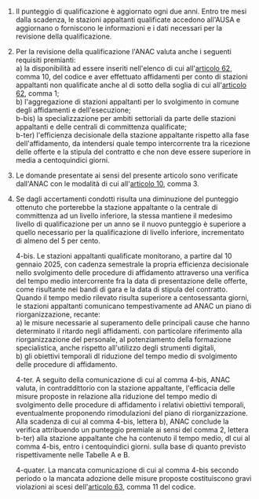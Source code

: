 1. Il punteggio di qualificazione è aggiornato ogni due anni. Entro tre mesi dalla scadenza, le stazioni appaltanti qualificate accedono all'AUSA e aggiornano o forniscono le informazioni e i dati necessari per la revisione della qualificazione.

2. Per la revisione della qualificazione l'ANAC valuta anche i seguenti requisiti premianti:<br>a) la disponibilità ad essere inseriti nell'elenco di cui all'[articolo 62](/index.html?article=articolo-62&version=2), comma 10, del codice e aver effettuato affidamenti per conto di stazioni appaltanti non qualificate anche al di sotto della soglia di cui all'[articolo 62](/index.html?article=articolo-62&version=2), comma 1;<br>b) l'aggregazione di stazioni appaltanti per lo svolgimento in comune degli affidamenti e dell'esecuzione;<br>b-bis) la specializzazione per ambiti settoriali da parte delle stazioni appaltanti e delle centrali di committenza qualificate;<br>b-ter) l'efficienza decisionale della stazione appaltante rispetto alla fase dell'affidamento, da intendersi quale tempo intercorrente tra la ricezione delle offerte e la stipula del contratto e che non deve essere superiore in media a centoquindici giorni.

3. Le domande presentate ai sensi del presente articolo sono verificate dall'ANAC con le modalità di cui all'[articolo 10](/index.html?article=allegato-2.4-articolo-10&version=1), comma 3.

4. Se dagli accertamenti condotti risulta una diminuzione del punteggio ottenuto che porterebbe la stazione appaltante o la centrale di committenza ad un livello inferiore, la stessa mantiene il medesimo livello di qualificazione per un anno se il nuovo punteggio è superiore a quello necessario per la qualificazione di livello inferiore, incrementato di almeno del 5 per cento.

   4-bis. Le stazioni appaltanti qualificate monitorano, a partire dal 10 gennaio 2025, con cadenza semestrale la propria efficienza decisionale nello svolgimento delle procedure di affidamento attraverso una verifica del tempo medio intercorrente fra la data di presentazione delle offerte, come risultante nei bandi di gara e la data di stipula del contratto. Quando il tempo medio rilevato risulta superiore a centosessanta giorni, le stazioni appaltanti comunicano tempestivamente ad ANAC un piano di riorganizzazione, recante:<br>a) le misure necessarie al superamento delle principali cause che hanno determinato il ritardo negli affidamenti. con particolare riferimento alla riorganizzazione del personale, al potenziamento della formazione specialistica, anche rispetto all'utilizzo degli strumenti digitali,<br>b) gli obiettivi temporali dl riduzione del tempo medio di svolgimento delle procedure di affidamento.

   4-ter. A seguito della comunicazione di cui al comma 4-bis, ANAC valuta, in contraddittorio con la stazione appaltante, l'efficacia delle misure proposte in relazione alla riduzione del tempo medio di svolgimento delle procedure di affidamento i relativi obiettivi temporali, eventualmente proponendo rimodulazioni del piano di riorganizzazione. Alla scadenza di cui al comma 4-bis, lettera b), ANAC conclude la verifica attribuendo un punteggio premiale ai sensi del comma 2, lettera b-ter) alla stazione appaltante che ha contenuto il tempo medio, dl cui al comma 4-bis, entro i centoquindici giorni. sulla base di quanto previsto rispettivamente nelle Tabelle A e B.

   4-quater. La mancata comunicazione di cui al comma 4-bis secondo periodo o la mancata adozione delle misure proposte costituiscono gravi violazioni ai scesi dell'[articolo 63](/index.html?article=articolo-63&version=2), comma 11 del codice.
